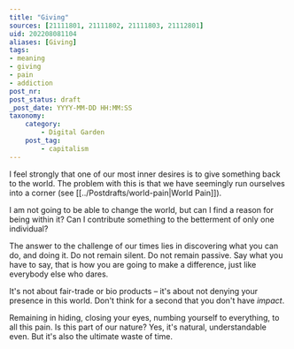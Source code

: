 ```yaml
---
title: "Giving"
sources: [21111801, 21111802, 21111803, 21112801]
uid: 202208081104
aliases: [Giving]
tags: 
- meaning
- giving
- pain
- addiction 
post_nr:
post_status: draft
_post_date: YYYY-MM-DD HH:MM:SS
taxonomy:
    category:
        - Digital Garden
    post_tag:
        - capitalism
---
```


I feel strongly that one of our most inner desires is to give something back to the world. The problem with this is that we have seemingly run ourselves into a corner (see [[../Postdrafts/world-pain|World Pain]]).

I am not going to be able to change the world, but can I find a reason for being within it? Can I contribute something to the betterment of only one individual? 

The answer to the challenge of our times lies in discovering what you can do, and doing it. Do not remain silent. Do not remain passive. Say what you have to say, that is how you are going to make a difference, just like everybody else who dares.

It's not about fair-trade or bio products – it's about not denying your presence in this world. Don't think for a second that you don't have *impact*.

Remaining in hiding, closing your eyes, numbing yourself to everything, to all this pain. Is this part of our nature? Yes, it's natural, understandable even. But it's also the ultimate waste of time.


